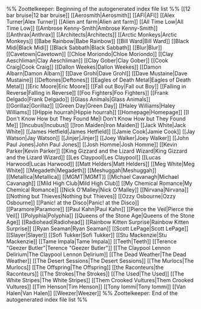 %% Zoottelkeeper: Beginning of the autogenerated index file list  %%
 [[12 bar bruise|12 bar bruise]]
 [[Aerosmith|Aerosmith]]
 [[AFI|AFI]]
 [[Alex Turner|Alex Turner]]
 [[Alien ant farm|Alien ant farm]]
 [[All Time Low|All Time Low]]
 [[Ambrose Kenny-Smith|Ambrose Kenny-Smith]]
 [[Anthrax|Anthrax]]
 [[Architects|Architects]]
 [[Arctic Monkeys|Arctic Monkeys]]
 [[Babe Rainbow|Babe Rainbow]]
 [[Bill Ward|Bill Ward]]
 [[Black Midi|Black Midi]]
 [[Black Sabbath|Black Sabbath]]
 [[Blur|Blur]]
 [[Cavetown|Cavetown]]
 [[Chloe Moriondo|Chloe Moriondo]]
 [[Clay Aeschliman|Clay Aeschliman]]
 [[Clay Gober|Clay Gober]]
 [[Cook Craig|Cook Craig]]
 [[Dallon Weekes|Dallon Weekes]]
 [[Damon Albarn|Damon Albarn]]
 [[Dave Grohl|Dave Grohl]]
 [[Dave Mustaine|Dave Mustaine]]
 [[Deftones|Deftones]]
 [[Eagles of Death Metal|Eagles of Death Metal]]
 [[Eric Moore|Eric Moore]]
 [[Fall out Boy|Fall out Boy]]
 [[Falling in Reverse|Falling in Reverse]]
 [[Foo Fighters|Foo Fighters]]
 [[Frank Delgado|Frank Delgado]]
 [[Glass Animals|Glass Animals]]
 [[Gorillaz|Gorillaz]]
 [[Green Day|Green Day]]
 [[Haley Williams|Haley Williams]]
 [[Hippie hourrah|Hippie hourrah]]
 [[Homepage|Homepage]]
 [[I Don't Know How but They Found Me|I Don't Know How but They Found Me]]
 [[Incubus|Incubus]]
 [[Iron Maiden|Iron Maiden]]
 [[Jack White|Jack White]]
 [[James Hetfield|James Hetfield]]
 [[Jamie Cook|Jamie Cook]]
 [[Jay Watson|Jay Watson]]
 [[Jinjer|Jinjer]]
 [[Joey Walker|Joey Walker]]
 [[John Paul Jones|John Paul Jones]]
 [[Josh Homme|Josh Homme]]
 [[Kevin Parker|Kevin Parker]]
 [[King Gizzard and the Lizard Wizard|King Gizzard and the Lizard Wizard]]
 [[Les Claypool|Les Claypool]]
 [[Lucas Harwood|Lucas Harwood]]
 [[Matt Helders|Matt Helders]]
 [[Meg White|Meg White]]
 [[Megadeth|Megadeth]]
 [[Meshuggah|Meshuggah]]
 [[Metallica|Metallica]]
 [[MGMT|MGMT]]
 [[Michael Cavanagh|Michael Cavanagh]]
 [[Mild High Club|Mild High Club]]
 [[My Chemical Romance|My Chemical Romance]]
 [[Nick O'Malley|Nick O'Malley]]
 [[Nirvana|Nirvana]]
 [[Nothing but Thieves|Nothing but Thieves]]
 [[Ozzy Osbourne|Ozzy Osbourne]]
 [[Panic! at the Disco|Panic! at the Disco]]
 [[Paramore|Paramore]]
 [[Paul Kahn|Paul Kahn]]
 [[Pierce the Veil|Pierce the Veil]]
 [[Polyphia|Polyphia]]
 [[Queens of the Stone Age|Queens of the Stone Age]]
 [[Radiohead|Radiohead]]
 [[Rainbow Kitten Surprise|Rainbow Kitten Surprise]]
 [[Ryan Seaman|Ryan Seaman]]
 [[Scott LePage|Scott LePage]]
 [[Slayer|Slayer]]
 [[Sofi Tukker|Sofi Tukker]]
 [[Stu Mackenzie|Stu Mackenzie]]
 [[Tame Impala|Tame Impala]]
 [[Teeth|Teeth]]
 [[Terence "Geezer Butler"|Terence "Geezer Butler"]]
 [[The Claypool Lennon Delirium|The Claypool Lennon Delirium]]
 [[The Dead Weather|The Dead Weather]]
 [[The Desert Sessions|The Desert Sessions]]
 [[The Murlocs|The Murlocs]]
 [[The Offspring|The Offspring]]
 [[the Raconteurs|the Raconteurs]]
 [[The Strokes|The Strokes]]
 [[The Used|The Used]]
 [[The White Stripes|The White Stripes]]
 [[Them Crooked Vultures|Them Crooked Vultures]]
 [[Tim Henson|Tim Henson]]
 [[Tony Iommi|Tony Iommi]]
 [[Van Halen|Van Halen]]
 [[Weezer|Weezer]]
%% Zoottelkeeper: End of the autogenerated index file list  %%

